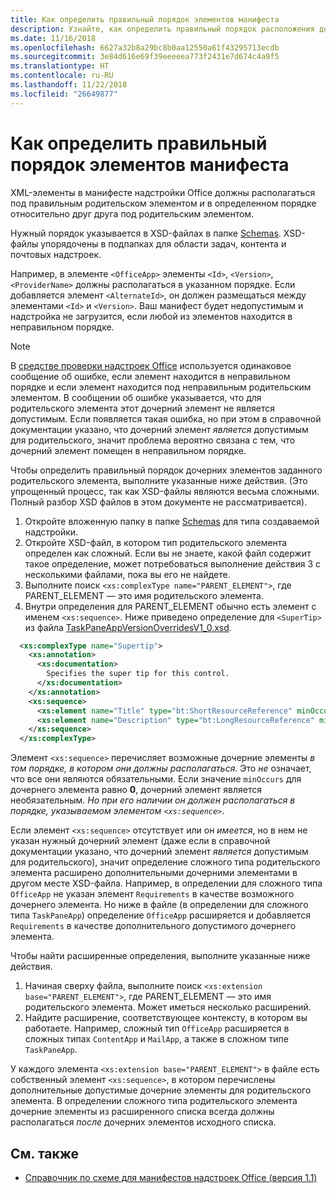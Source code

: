 ```yaml
---
title: Как определить правильный порядок элементов манифеста
description: Узнайте, как определить правильный порядок расположения дочерних элементов в родительском элементе.
ms.date: 11/16/2018
ms.openlocfilehash: 6627a32b8a29bc8b0aa12550a61f43295713ecdb
ms.sourcegitcommit: 3e84d616e69f39eeeeea773f2431e7d674c4a9f5
ms.translationtype: HT
ms.contentlocale: ru-RU
ms.lasthandoff: 11/22/2018
ms.locfileid: "26649877"
---
```

# <a name="how-to-find-the-proper-order-of-manifest-elements"></a>Как определить правильный порядок элементов манифеста

XML-элементы в манифесте надстройки Office должны располагаться под правильным родительском элементом *и* в определенном порядке относительно друг друга под родительским элементом.

Нужный порядок указывается в XSD-файлах в папке [Schemas](https://github.com/OfficeDev/office-js-docs-pr/tree/master/docs/overview/schemas). XSD-файлы упорядочены в подпапках для области задач, контента и почтовых надстроек.

Например, в элементе `<OfficeApp>` элементы `<Id>`, `<Version>`, `<ProviderName>` должны располагаться в указанном порядке. Если добавляется элемент `<AlternateId>`, он должен размещаться между элементами `<Id>` и `<Version>`. Ваш манифест будет недопустимым и надстройка не загрузится, если любой из элементов находится в неправильном порядке.

> [!NOTE]
> В [средстве проверки надстроек Office](/office/dev/add-ins/testing/troubleshoot-manifest?branch=manifest-element-ordering#validate-your-manifest-with-the-office-add-in-validator) используется одинаковое сообщение об ошибке, если элемент находится в неправильном порядке и если элемент находится под неправильным родительским элементом. В сообщении об ошибке указывается, что для родительского элемента этот дочерний элемент не является допустимым. Если появляется такая ошибка, но при этом в справочной документации указано, что дочерний элемент *является* допустимым для родительского, значит проблема вероятно связана с тем, что дочерний элемент помещен в неправильном порядке.

Чтобы определить правильный порядок дочерних элементов заданного родительского элемента, выполните указанные ниже действия. (Это упрощенный процесс, так как XSD-файлы являются весьма сложными. Полный разбор XSD файлов в этом документе не рассматривается).

1. Откройте вложенную папку в папке [Schemas](https://github.com/OfficeDev/office-js-docs-pr/tree/master/docs/overview/schemas) для типа создаваемой надстройки. 
2. Откройте XSD-файл, в котором тип родительского элемента определен как сложный. Если вы не знаете, какой файл содержит такое определение, может потребоваться выполнение действия 3 с несколькими файлами, пока вы его не найдете.
3. Выполните поиск `<xs:complexType name="PARENT_ELEMENT">`, где PARENT_ELEMENT — это имя родительского элемента.
4. Внутри определения для PARENT_ELEMENT обычно есть элемент с именем `<xs:sequence>`. Ниже приведено определение для `<SuperTip>` из файла [TaskPaneAppVersionOverridesV1_0.xsd](https://raw.githubusercontent.com/OfficeDev/office-js-docs-pr/master/docs/overview/schemas/taskpane/TaskPaneAppVersionOverridesV1_0.xsd).

```xml
  <xs:complexType name="Supertip">
    <xs:annotation>
      <xs:documentation>
        Specifies the super tip for this control.
      </xs:documentation>
    </xs:annotation>
    <xs:sequence>
      <xs:element name="Title" type="bt:ShortResourceReference" minOccurs="1" maxOccurs="1" />
      <xs:element name="Description" type="bt:LongResourceReference" minOccurs="1" maxOccurs="1" />
    </xs:sequence>
  </xs:complexType>
```

Элемент `<xs:sequence>` перечисляет возможные дочерние элементы *в том порядке, в котором они должны располагаться*. Это *не* означает, что все они являются обязательными. Если значение `minOccurs` для дочернего элемента равно **0**, дочерний элемент является необязательным. *Но при его наличии он должен располагаться в порядке, указываемом элементом `<xs:sequence>`*.

Если элемент `<xs:sequence>` отсутствует или он *имеется*, но в нем не указан нужный дочерний элемент (даже если в справочной документации указано, что дочерний элемент *является* допустимым для родительского), значит определение сложного типа родительского элемента расширено дополнительными дочерними элементами в другом месте XSD-файла. Например, в определении для сложного типа `OfficeApp` не указан элемент `Requirements` в качестве возможного дочернего элемента. Но ниже в файле (в определении для сложного типа `TaskPaneApp`) определение `OfficeApp` расширяется и добавляется `Requirements` в качестве дополнительного допустимого дочернего элемента.

Чтобы найти расширенные определения, выполните указанные ниже действия.

1. Начиная сверху файла, выполните поиск `<xs:extension base="PARENT_ELEMENT">`, где PARENT_ELEMENT — это имя родительского элемента. Может иметься несколько расширений.
2. Найдите расширение, соответствующее контексту, в котором вы работаете. Например, сложный тип `OfficeApp` расширяется в сложных типах `ContentApp` и `MailApp`, а также в сложном типе `TaskPaneApp`.

У каждого элемента `<xs:extension base="PARENT_ELEMENT">` в файле есть собственный элемент `<xs:sequence>`, в котором перечислены дополнительные допустимые дочерние элементы для родительского элемента. В определении сложного типа родительского элемента дочерние элементы из расширенного списка всегда должны располагаться *после* дочерних элементов исходного списка.

## <a name="see-also"></a>См. также

- [Справочник по схеме для манифестов надстроек Office (версия 1.1)](../develop/add-in-manifests.md)
